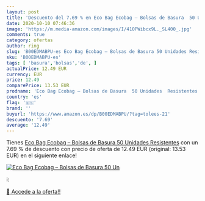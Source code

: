 ```yaml
---
layout: post
title: 'Descuento del 7.69 % en Eco Bag Ecobag – Bolsas de Basura  50 Un'
date: 2020-10-10 07:46:36
image: 'https://m.media-amazon.com/images/I/41OPWibcx9L._SL400_.jpg'
comments: true
category: ofertas
author: ring
slug: 'B00EDMABPU-es Eco Bag Ecobag – Bolsas de Basura 50 Unidades Resistentes'
sku: 'B00EDMABPU-es'
tags: [ 'basura','bolsas','de', ]
actualPrice: 12.49 EUR
currency: EUR
price: 12.49
comparePrice: 13.53 EUR
prodname: 'Eco Bag Ecobag – Bolsas de Basura  50 Unidades  Resistentes'
country: 'es'
flag: '🇪🇸'
brand: ''
buyurl: 'https://www.amazon.es/dp/B00EDMABPU/?tag=tolees-21'
descuento: '7.69'
average: '12.49'
---
```


Tienes [Eco Bag Ecobag – Bolsas de Basura  50 Unidades  Resistentes](https://www.amazon.es/dp/B00EDMABPU/?tag=tolees-21) con un 7.69 % de descuento con precio de oferta de 12.49 EUR (original: 13.53 EUR) en el siguiente enlace!

[![Eco Bag Ecobag – Bolsas de Basura  50 Un](https://m.media-amazon.com/images/I/41OPWibcx9L._SL400_.jpg)](https://www.amazon.es/dp/B00EDMABPU/?tag=tolees-21)

ℹ️:


[🛒 Accede a la oferta!!](https://www.amazon.es/dp/B00EDMABPU/?tag=tolees-21)
